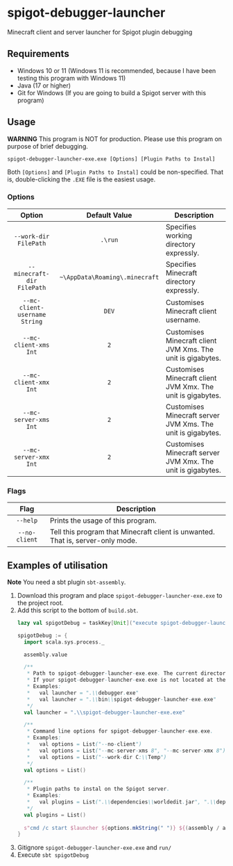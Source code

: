 # spigot-debugger-launcher
Minecraft client and server launcher for Spigot plugin debugging

## Requirements
- Windows 10 or 11 (Windows 11 is recommended, because I have been testing this program with Windows 11)
- Java (17 or higher)
- Git for Windows (If you are going to build a Spigot server with this program)

## Usage
__**WARNING**__ This program is NOT for production. Please use this program on purpose of brief debugging.
```
spigot-debugger-launcher-exe.exe [Options] [Plugin Paths to Instal]
```
Both `[Options]` and `[Plugin Paths to Instal]` could be non-specified.
That is, double-clicking the `.EXE` file is the easiest usage.

### Options
| Option | Default Value | Description |
| :----: | :----: | ---- |
| `--work-dir FilePath` | `.\run` | Specifies working directory expressly. |
| `--minecraft-dir FilePath` | `~\AppData\Roaming\.minecraft` | Specifies Minecraft directory expressly. |
| `--mc-client-username String` | `DEV` | Customises Minecraft client username. |
| `--mc-client-xms Int` | `2` | Customises Minecraft client JVM Xms. The unit is gigabytes. |
| `--mc-client-xmx Int` | `2` | Customises Minecraft client JVM Xmx. The unit is gigabytes. |
| `--mc-server-xms Int` | `2` | Customises Minecraft server JVM Xms. The unit is gigabytes. |
| `--mc-server-xmx Int` | `2` | Customises Minecraft server JVM Xmx. The unit is gigabytes. |

### Flags
| Flag | Description |
| :----: | ---- |
| `--help` | Prints the usage of this program. |
| `--no-client` | Tell this program that Minecraft client is unwanted. That is, server-only mode. |

## Examples of utilisation
__**Note**__ You need a sbt plugin `sbt-assembly`. 
1. Download this program and place `spigot-debugger-launcher-exe.exe` to the project root.
2. Add this script to the bottom of `build.sbt`.
   ```scala
   lazy val spigotDebug = taskKey[Unit]("execute spigot-debugger-launcher")

   spigotDebug := {
     import scala.sys.process._

     assembly.value

     /**
      * Path to spigot-debugger-launcher-exe.exe. The current directory is the project root.
      * If your spigot-debugger-launcher-exe.exe is not located at the project root, you have to adjust this.
      * Examples:
      *   val launcher = ".\\debugger.exe"
      *   val launcher = ".\\bin\\spigot-debugger-launcher-exe.exe"
      */
     val launcher = ".\\spigot-debugger-launcher-exe.exe"

     /**
      * Command line options for spigot-debugger-launcher-exe.exe.
      * Examples:
      *   val options = List("--no-client")
      *   val options = List("--mc-server-xms 8", "--mc-server-xmx 8")
      *   val options = List("--work-dir C:\\Temp")
      */
     val options = List()

     /**
      * Plugin paths to instal on the Spigot server.
      * Examples:
      *   val plugins = List(".\\dependencies\\worldedit.jar", ".\\dependencies\\placeholderapi.jar")
      */
     val plugins = List()
  
     s"cmd /c start $launcher ${options.mkString(" ")} ${(assembly / assemblyOutputPath).value} ${plugins.mkString(" ")}" !
   }
   ```
3. Gitignore `spigot-debugger-launcher-exe.exe` and `run/`
4. Execute `sbt spigotDebug`

